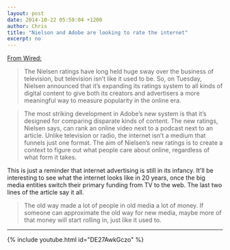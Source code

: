 ```yaml
---
layout: post
date: 2014-10-22 05:59:04 +1200
author: Chris
title: "Nielson and Adobe are looking to rate the internet"
excerpt: no
---
```


[From Wired:](http://www.wired.com/2014/10/nielsen-will-soon-rate-everything-web-videos-articles/)

>The Nielsen ratings have long held huge sway over the business of television, but television isn’t like it used to be. So, on Tuesday, Nielsen announced that it’s expanding its ratings system to all kinds of digital content to give both its creators and advertisers a more meaningful way to measure popularity in the online era.

>The most striking development in Adobe’s new system is that it’s designed for comparing disparate kinds of content. The new ratings, Nielsen says, can rank an online video next to a podcast next to an article. Unlike television or radio, the internet isn’t a medium that funnels just one format. The aim of Nielsen’s new ratings is to create a context to figure out what people care about online, regardless of what form it takes.

This is just a reminder that internet advertising is still in its infancy. It'll be interesting to see what the internet looks like in 20 years, once the big media entities switch their primary funding from TV to the web. The last two lines of the article say it all. 

>The old way made a lot of people in old media a lot of money. If someone can approximate the old way for new media, maybe more of that money will start rolling in, just like it used to.

***

{% include youtube.html id="DE27AwkGczo" %}


